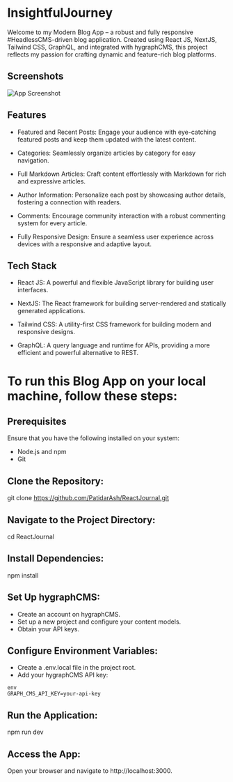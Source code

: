 # InsightfulJourney

Welcome to my Modern Blog App – a robust and fully responsive #HeadlessCMS-driven blog application. Created using React JS, NextJS, Tailwind CSS, GraphQL, and integrated with hygraphCMS, this project reflects my passion for crafting dynamic and feature-rich blog platforms.

## Screenshots

![App Screenshot](journal/public/project.png)

## Features
 

- Featured and Recent Posts: Engage your audience with eye-catching featured posts and keep them updated with the latest content.

- Categories: Seamlessly organize articles by category for easy navigation.

- Full Markdown Articles: Craft content effortlessly with Markdown for rich and expressive articles.

- Author Information: Personalize each post by showcasing author details, fostering a connection with readers.

- Comments: Encourage community interaction with a robust commenting system for every article.

- Fully Responsive Design: Ensure a seamless user experience across devices with a responsive and adaptive layout.


## Tech Stack

- React JS: A powerful and flexible JavaScript library for building user interfaces.

- NextJS: The React framework for building server-rendered and statically generated applications.

- Tailwind CSS: A utility-first CSS framework for building modern and responsive designs.

- GraphQL: A query language and runtime for APIs, providing a more efficient and powerful alternative to REST.



# To run this Blog App on your local machine, follow these steps:

## Prerequisites
Ensure that you have the following installed on your system:

-  Node.js and npm
- Git

## Clone the Repository:
git clone https://github.com/PatidarAsh/ReactJournal.git
## Navigate to the Project Directory:

cd ReactJournal

## Install Dependencies:
npm install

## Set Up hygraphCMS:
- Create an account on hygraphCMS.
- Set up a new project and configure your content models.
- Obtain your API keys.
## Configure Environment Variables:
- Create a .env.local file in the project root.
- Add your hygraphCMS API key:
``` 
env
GRAPH_CMS_API_KEY=your-api-key 
```
## Run the Application:
npm run dev

## Access the App:
Open your browser and navigate to http://localhost:3000.



